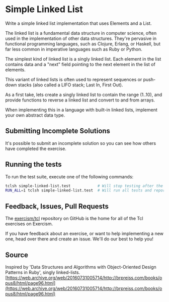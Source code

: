 # Simple Linked List

Write a simple linked list implementation that uses Elements and a List.

The linked list is a fundamental data structure in computer science,
often used in the implementation of other data structures. They're
pervasive in functional programming languages, such as Clojure, Erlang,
or Haskell, but far less common in imperative languages such as Ruby or
Python.

The simplest kind of linked list is a singly linked list. Each element in the
list contains data and a "next" field pointing to the next element in the list
of elements.

This variant of linked lists is often used to represent sequences or
push-down stacks (also called a LIFO stack; Last In, First Out).

As a first take, lets create a singly linked list to contain the range (1..10),
and provide functions to reverse a linked list and convert to and from arrays.

When implementing this in a language with built-in linked lists,
implement your own abstract data type.


## Submitting Incomplete Solutions
It's possible to submit an incomplete solution so you can see how others have completed the exercise.

## Running the tests
To run the test suite, execute one of the following commands:

```bash
tclsh simple-linked-list.test            # Will stop testing after the first failure.
RUN_ALL=1 tclsh simple-linked-list.test  # Will run all tests and report all failures.
```

## Feedback, Issues, Pull Requests
The [exercism/tcl](https://github.com/exercism/tcl) repository on GitHub is
the home for all of the Tcl exercises on Exercism.

If you have feedback about an exercise, or want to help implementing a new
one, head over there and create an issue.  We'll do our best to help you!

## Source

Inspired by 'Data Structures and Algorithms with Object-Oriented Design Patterns in Ruby', singly linked-lists. [https://web.archive.org/web/20160731005714/http://brpreiss.com/books/opus8/html/page96.html](https://web.archive.org/web/20160731005714/http://brpreiss.com/books/opus8/html/page96.html)

